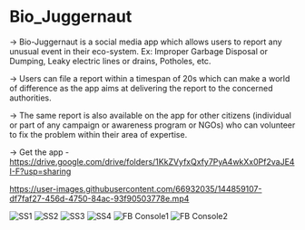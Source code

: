 # Bio_Juggernaut

-> Bio-Juggernaut is a social media app which allows users to report any unusual event in their eco-system. 
Ex: Improper Garbage Disposal or Dumping, Leaky electric lines or drains, Potholes, etc.

-> Users can file a report within a timespan of 20s which can make a world of difference as the app aims at delivering the report to the concerned authorities. 

-> The same report is also available on the app for other citizens (individual or part of any campaign or awareness program or NGOs) who can volunteer to fix the problem within their area of expertise. 

-> Get the app - https://drive.google.com/drive/folders/1KkZVyfxQxfy7PyA4wkXx0Pf2vaJE4I-F?usp=sharing


https://user-images.githubusercontent.com/66932035/144859107-df7faf27-456d-4750-84ac-93f90503778e.mp4

![SS1](https://user-images.githubusercontent.com/66932035/144860104-124850eb-04b5-40c9-bcac-b9c0da6d4b6c.jpeg)
![SS2](https://user-images.githubusercontent.com/66932035/144860108-09294a49-84c3-473e-b5e8-d255ab2e737b.jpeg)
![SS3](https://user-images.githubusercontent.com/66932035/144860117-cd371003-f949-4efc-9536-4414d7e8b24a.jpeg)
![SS4](https://user-images.githubusercontent.com/66932035/144860122-b7cc9c0d-0458-48eb-9e58-9b8bf3caf404.jpeg)
![FB Console1](https://user-images.githubusercontent.com/66932035/144860127-e017bb9b-c9ed-4ccc-9761-414b6f35fd02.png)
![FB Console2](https://user-images.githubusercontent.com/66932035/144860089-76bcf56f-57a2-419a-a806-584208cb30f7.png)
